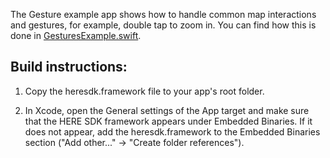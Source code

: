The Gesture example app shows how to handle common map interactions and gestures, for example, double tap to zoom in. You can find how this is done in [GesturesExample.swift](guides/ios/markdown/en-US/examples/Gestures/Gestures/GesturesExample.swift).

Build instructions:
-------------------

1) Copy the heresdk.framework file to your app's root folder.

2) In Xcode, open the General settings of the App target and make sure that the HERE SDK framework appears under Embedded Binaries. If it does not appear, add the heresdk.framework to the Embedded Binaries section ("Add other..." -> "Create folder references").
